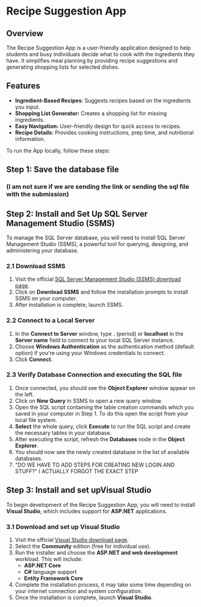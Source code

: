 # Recipe Suggestion App

## Overview
The Recipe Suggestion App is a user-friendly application designed to help students and busy individuals decide what to cook with the ingredients they have. It simplifies meal planning by providing recipe suggestions and generating shopping lists for selected dishes.

## Features
* **Ingredient-Based Recipes**: Suggests recipes based on the ingredients you input.
* **Shopping List Generator:** Creates a shopping list for missing ingredients.
* **Easy Navigation:** User-friendly design for quick access to recipes.
* **Recipe Details:** Provides cooking instructions, prep time, and nutritional information.

To run the App locally, follow these steps:

## Step 1: Save the database file 
### (I am not sure if we are sending the link or sending the sql file with the submission)

## Step 2: Install and Set Up SQL Server Management Studio (SSMS)
To manage the SQL Server database, you will need to install SQL Server Management Studio (SSMS), a powerful tool for querying, designing, and administering your database.

### 2.1 Download SSMS

1. Visit the official [SQL Server Management Studio (SSMS) download page](https://docs.microsoft.com/en-us/sql/ssms/download-sql-server-management-studio-ssms).
2. Click on **Download SSMS** and follow the installation prompts to install SSMS on your computer.
3. After installation is complete, launch SSMS.

### 2.2 Connect to a Local Server

1. In the **Connect to Server** window, type **.** (period) or **localhost** in the **Server name** field to connect to your local SQL Server instance.
2. Choose **Windows Authentication** as the authentication method (default option) if you're using your Windows credentials to connect.
3. Click **Connect**.

### 2.3 Verify Database Connection and executing the SQL file

1. Once connected, you should see the **Object Explorer** window appear on the left.
2. Click on **New Query** in SSMS to open a new query window.
3. Open the SQL script containing the table creation commands which you saved in your computer in Step 1. To do this open the script from your local file system.
4. **Select** the whole query, click **Execute** to run the SQL script and create the necessary tables in your database.
5. After executing the script, refresh the **Databases** node in the **Object Explorer**.
6. You should now see the newly created database in the list of available databases.
7. "DO WE HAVE TO ADD STEPS FOR CREATING NEW LOGIN AND STUFF?" I ACTUALLY FORGOT THE EXACT STEP

## Step 3: Install and set upVisual Studio

To begin development of the Recipe Suggestion App, you will need to install **Visual Studio**, which includes support for **ASP.NET** applications.

### 3.1 Download and set up Visual Studio

1. Visit the official [Visual Studio download page](https://visualstudio.microsoft.com/downloads/).
2. Select the **Community** edition (free for individual use).
3. Run the installer and choose the **ASP.NET and web development** workload. This will include:
   - **ASP.NET Core**
   - **C#** language support
   - **Entity Framework Core**
4. Complete the installation process, it may take some time depending on your internet connection and system configuration.
5. Once the installation is complete, launch **Visual Studio**.





